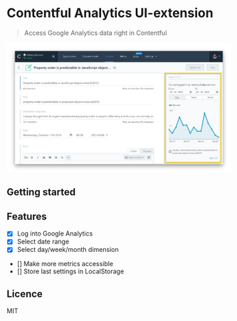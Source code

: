 # Contentful Analytics UI-extension

> Access Google Analytics data right in Contentful

![Analytics extension embeddedin Contentful interface](./screenshot.jpg)

## Getting started

## Features

- [x] Log into Google Analytics
- [x] Select date range
- [x] Select day/week/month dimension
- [] Make more metrics accessible
- [] Store last settings in LocalStorage

## Licence

MIT
